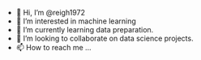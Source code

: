 - 👋 Hi, I’m @reigh1972
- 👀 I’m interested in machine learning
- 🌱 I’m currently learning data preparation.
- 💞️ I’m looking to collaborate on data science projects.
- 📫 How to reach me ...

<!---
reigh1972/reigh1972 is a ✨ special ✨ repository because its `README.md` (this file) appears on your GitHub profile.
You can click the Preview link to take a look at your changes.
--->
